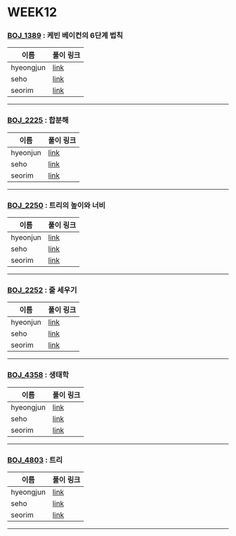 # WEEK12

### [BOJ_1389](https://boj.kr/1389) : 케빈 베이컨의 6단계 법칙

|이름|풀이 링크|
|--|--|
|hyeongjun| [link](BOJ1389/hyeongjun.cpp)
|seho| [link](BOJ1389/seho.py)
|seorim| [link](BOJ1389/seorim.py)
---


### [BOJ_2225](https://boj.kr/2225) : 합분해

|이름|풀이 링크|
|--|--|
|hyeonjun| [link](BOJ2225/hyeonjun.cpp)
|seho| [link](BOJ2225/seho.py)
|seorim| [link](BOJ2225/seorim.py)
---


### [BOJ_2250](https://boj.kr/2250) : 트리의 높이와 너비

|이름|풀이 링크|
|--|--|
|hyeonjun| [link](BOJ2250/hyeonjun.cpp)
|seho| [link](BOJ2250/seho.py)
|seorim| [link](BOJ2250/seorim.py)
---


### [BOJ_2252](https://boj.kr/2252) : 줄 세우기

|이름|풀이 링크|
|--|--|
|hyeonjun| [link](BOJ2252/hyeonjun.cpp)
|seho| [link](BOJ2252/seho.py)
|seorim| [link](BOJ2252/seorim.py)
---


### [BOJ_4358](https://boj.kr/4358) : 생태학

|이름|풀이 링크|
|--|--|
|hyeongjun| [link](BOJ4358/hyeongjun.cpp)
|seho| [link](BOJ4358/seho.py)
|seorim| [link](BOJ4358/seorim.py)
---


### [BOJ_4803](https://boj.kr/4803) : 트리

|이름|풀이 링크|
|--|--|
|hyeongjun| [link](BOJ4803/hyeongjun.cpp)
|seho| [link](BOJ4803/seho.py)
|seorim| [link](BOJ4803/seorim.py)
---
